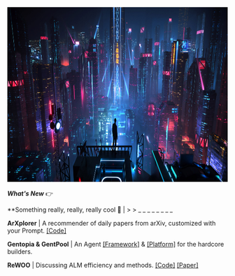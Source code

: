 <div align='center'>
  <img height=400 width=1000 src='https://github.com/billxbf/billxbf/blob/main/arasaka_bkgd.jpg?raw=true' />
</div>

***What's New*** 👉 

**Something really, really, really cool 🎵 | > > _ _ _ _ _ _ _ _  

**ArXplorer** | A recommender of daily papers from arXiv, customized with your Prompt. [[Code]](https://github.com/billxbf/arxplorer)

**Gentopia & GentPool** | An Agent [[Framework]](https://github.com/Gentopia-AI/Gentopia) & [[Platform]](https://github.com/Gentopia-AI/GentPool) for the hardcore builders.

**ReWOO** | Discussing ALM efficiency and methods. [[Code]](https://github.com/billxbf/ReWOO) [[Paper]](https://arxiv.org/abs/2305.18323#:~:text=ReWOO%3A%20Decoupling%20Reasoning%20from%20Observations%20for%20Efficient%20Augmented%20Language%20Models,-Binfeng%20Xu%2C%20Zhiyuan&text=Augmented%20Language%20Models%20(ALMs)%20blend,knowledge%20retrieval%20and%20action%20execution.)




